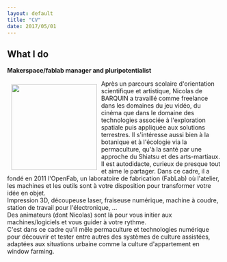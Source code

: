 ```yaml
---
layout: default
title: "CV"
date: 2017/05/01
---
```

[profil]: (https://cloud.githubusercontent.com/assets/12049360/25584511/9f3a277e-2e96-11e7-82d1-ea09f598bec7.jpg)


## What I do
**Makerspace/fablab manager and pluripotentialist**

<a><img src="https://user-images.githubusercontent.com/12049360/32320323-a7537bf0-bfbd-11e7-84f7-537c0592125e.png" align="left" height="200" hspace="10" vspace="10"></a>

Après un parcours scolaire d'orientation scientifique et artistique, Nicolas de BARQUIN a travaillé comme freelance dans les domaines du jeu vidéo, du cinéma que dans le domaine des technologies associée à l'exploration spatiale puis appliquée aux solutions terrestres. Il s'intéresse aussi bien à la botanique et à l'écologie via la permaculture, qu'à la santé par une approche du Shiatsu et des arts-martiaux.  
Il est autodidacte, curieux de presque tout et aime le partager. Dans ce cadre, il a fondé en 2011 l'OpenFab, un laboratoire de fabrication (FabLab) où l'atelier, les machines et les outils sont à votre disposition pour transformer votre idée en objet.  
Impression 3D, découpeuse laser, fraiseuse numérique, machine à coudre, station de travail pour l'électronique, ...  
Des animateurs (dont Nicolas) sont là pour vous initier aux machines/logiciels et vous guider à votre rythme.  
C'est dans ce cadre qu'il mêle permaculture et technologies numérique pour découvrir et tester entre autres des systèmes de culture assistées, adaptées aux situations urbaine comme la culture d'appartement en window farming. 
